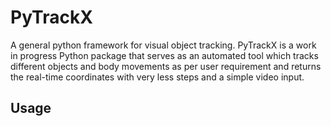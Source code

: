 # PyTrackX

A general python framework for visual object tracking.
PyTrackX is a work in progress Python package that serves as an automated tool which tracks different objects and body movements as per user requirement and returns the real-time coordinates with very less steps and a simple video input.

## Usage
